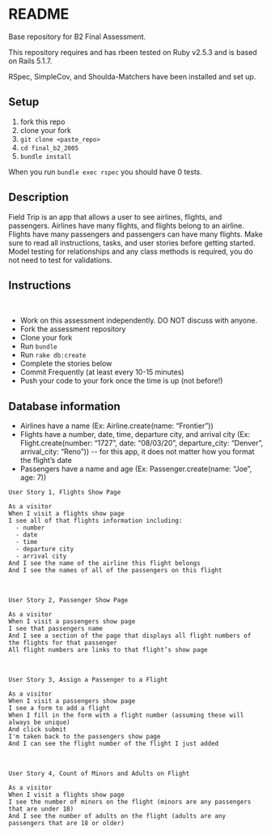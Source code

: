 # README

Base repository for B2 Final Assessment.

This repository requires and has rbeen tested on Ruby v2.5.3 and is based on Rails 5.1.7.

RSpec, SimpleCov, and Shoulda-Matchers have been installed and set up.


## Setup
1. fork this repo
2. clone your fork
3. `git clone <paste_repo>`
4. `cd final_b2_2005`
5. `bundle install`

When you run `bundle exec rspec` you should have 0 tests.

## Description
Field Trip is an app that allows a user to see airlines, flights, and passengers. Airlines have many flights, and flights belong to an airline. Flights have many passengers and passengers can have many flights. Make sure to read all instructions, tasks, and user stories before getting started. Model testing for relationships and any class methods is required, you do not need to test for validations.
​
## Instructions
​
* Work on this assessment independently. DO NOT discuss with anyone.
* Fork the assessment repository
* Clone your fork
* Run `bundle`
* Run `rake db:create`
* Complete the stories below
* Commit Frequently (at least every 10-15 minutes)
* Push your code to your fork once the time is up (not before!)
​
## Database information
* Airlines have a name
 (Ex: Airline.create(name: “Frontier”))
* Flights have a number, date, time, departure city, and arrival city
 (Ex: Flight.create(number: “1727”, date: “08/03/20”, departure_city: “Denver”, arrival_city: “Reno”)) -- for this app, it does not matter how you format the flight’s date
* Passengers have a name and age
 (Ex: Passenger.create(name: “Joe”, age: 7))
​
```
User Story 1, Flights Show Page
​
As a visitor
When I visit a flights show page
I see all of that flights information including:
  - number
  - date
  - time
  - departure city
  - arrival city
And I see the name of the airline this flight belongs
And I see the names of all of the passengers on this flight
```
​
```
User Story 2, Passenger Show Page
​
As a visitor
When I visit a passengers show page
I see that passengers name
And I see a section of the page that displays all flight numbers of the flights for that passenger
All flight numbers are links to that flight’s show page
```
​
```
User Story 3, Assign a Passenger to a Flight
​
As a visitor
When I visit a passengers show page
I see a form to add a flight
When I fill in the form with a flight number (assuming these will always be unique)
And click submit
I'm taken back to the passengers show page
And I can see the flight number of the flight I just added
```
​
```
User Story 4, Count of Minors and Adults on Flight
​
As a visitor
When I visit a flights show page
I see the number of minors on the flight (minors are any passengers that are under 18)
And I see the number of adults on the flight (adults are any passengers that are 18 or older)
```
